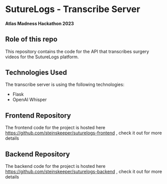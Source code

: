 # SutureLogs - Transcribe Server

#### Atlas Madness Hackathon 2023

## Role of this repo

This repository contains the code for the API that transcribes surgery videos for the SutureLogs platform.

## Technologies Used

The transcribe server is using the following technologies:

- Flask
- OpenAI Whisper

## Frontend Repository

The frontend code for the project is hosted here https://github.com/steinskeeper/suturelogs-frontend , check it out for more details

## Backend Repository

The backend code for the project is hosted here https://github.com/steinskeeper/suturelogs-backend , check it out for more details

